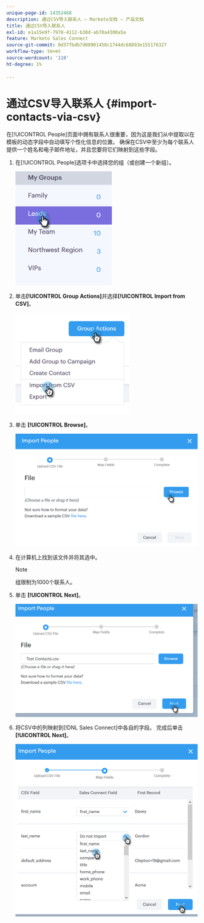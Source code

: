```yaml
---
unique-page-id: 14352468
description: 通过CSV导入联系人 — Marketo文档 — 产品文档
title: 通过CSV导入联系人
exl-id: e1a15e9f-7978-4112-b38d-ab78a4300a5a
feature: Marketo Sales Connect
source-git-commit: 0d37fbdb7d08901458c1744dc68893e155176327
workflow-type: tm+mt
source-wordcount: '110'
ht-degree: 1%

---
```


# 通过CSV导入联系人 {#import-contacts-via-csv}

在[!UICONTROL People]页面中拥有联系人很重要，因为这是我们从中提取以在模板的动态字段中自动填写个性化信息的位置。 确保在CSV中至少为每个联系人提供一个姓名和电子邮件地址，并且您要将它们映射到这些字段。

1. 在[!UICONTROL People]选项卡中选择您的组（或创建一个新组）。

   ![](assets/one.png)

1. 单击&#x200B;**[!UICONTROL Group Actions]**&#x200B;并选择&#x200B;**[!UICONTROL Import from CSV]**。

   ![](assets/two.png)

1. 单击 **[!UICONTROL Browse]**。

   ![](assets/three.png)

1. 在计算机上找到该文件并将其选中。

   >[!NOTE]
   >
   >组限制为1000个联系人。

1. 单击 **[!UICONTROL Next]**。

   ![](assets/four.png)

1. 将CSV中的列映射到[!DNL Sales Connect]中各自的字段。 完成后单击&#x200B;**[!UICONTROL Next]**。

   ![](assets/five.png)
